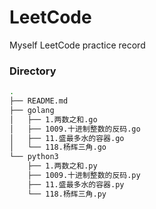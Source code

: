 # LeetCode
Myself LeetCode practice record

### Directory
``` bash
.
├── README.md
├── golang
│   ├── 1.两数之和.go
│   ├── 1009.十进制整数的反码.go
│   ├── 11.盛最多水的容器.go
│   └── 118.杨辉三角.go
└── python3
    ├── 1.两数之和.py
    ├── 1009.十进制整数的反码.py
    ├── 11.盛最多水的容器.py
    └── 118.杨辉三角.py
```

